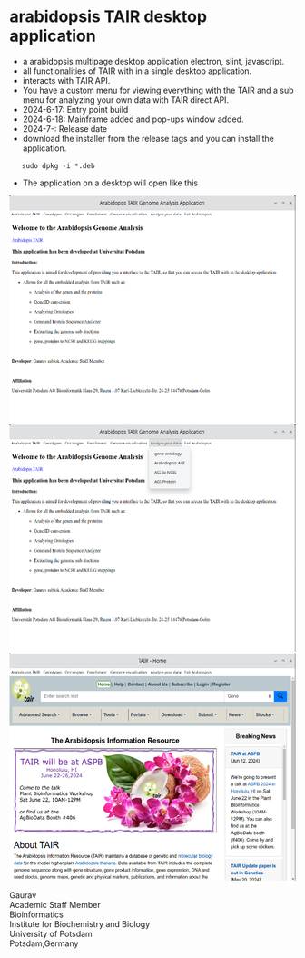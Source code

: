 # arabidopsis TAIR desktop application

- a arabidopsis multipage desktop application electron, slint, javascript.
- all functionalities of TAIR with in a single desktop application.
- interacts with TAIR API.
- You have a custom menu for viewing everything with the TAIR and a sub menu for analyzing your own data with TAIR direct API.
- 2024-6-17: Entry point build
- 2024-6-18: Mainframe added and pop-ups window added.
- 2024-7-: Release date
- download the installer from the release tags and you can install the application.
```
   sudo dpkg -i *.deb
```
- The application on a desktop will open like this
<img src = "https://github.com/gauravcodepro/arabidopsis-tair-application/blob/main/appviews/appview1.png" height = 400>
<img src = "https://github.com/gauravcodepro/arabidopsis-tair-application/blob/main/appviews/appview2.png" height = 400>
<img src = "https://github.com/gauravcodepro/arabidopsis-tair-application/blob/main/appviews/appview3.png" height = 400>


Gaurav \
Academic Staff Member \
Bioinformatics \
Institute for Biochemistry and Biology \
University of Potsdam \
Potsdam,Germany
